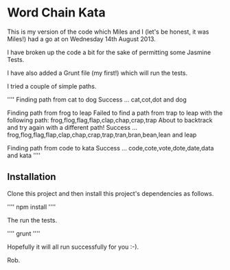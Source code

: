 Word Chain Kata
===============

This is my version of the code which Miles and I (let's be honest, it was Miles!) had a go at on Wednesday 14th August 2013.

I have broken up the code a bit for the sake of permitting some Jasmine Tests.

I have also added a Grunt file (my first!) which will run the tests.

I tried a couple of simple paths.

''''
Finding path from cat to dog
Success ... cat,cot,dot and dog

Finding path from frog to leap
Failed to find a path from trap to leap with the following path: frog,flog,flag,flap,clap,chap,crap,trap
About to backtrack and try again with a different path!
Success ... frog,flog,flag,flap,clap,chap,crap,trap,tran,bran,bean,lean and leap

Finding path from code to kata
Success ... code,cote,vote,dote,date,data and kata
''''

Installation
------------

Clone this project and then install this project's dependencies as follows.

''''
npm install
''''

The run the tests.

''''
grunt
''''

Hopefully it will all run successfully for you :-).

Rob.





